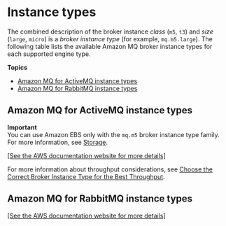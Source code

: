 # Instance types<a name="broker-instance-types"></a>

The combined description of the broker instance *class* \(`m5`, `t3`\) and *size* \(`large`, `micro`\) is a *broker instance type* \(for example, `mq.m5.large`\)\. The following table lists the available Amazon MQ broker instance types for each supported engine type\.

**Topics**
+ [Amazon MQ for ActiveMQ instance types](#activemq-broker-instance-types)
+ [Amazon MQ for RabbitMQ instance types](#rabbitmq-broker-instance-types)

## Amazon MQ for ActiveMQ instance types<a name="activemq-broker-instance-types"></a>

**Important**  
You can use Amazon EBS only with the `mq.m5` broker instance type family\. For more information, see [Storage](broker-storage.md)\.

[\[See the AWS documentation website for more details\]](http://docs.aws.amazon.com/amazon-mq/latest/developer-guide/broker-instance-types.html)

For more information about throughput considerations, see [Choose the Correct Broker Instance Type for the Best Throughput](ensuring-effective-amazon-mq-performance.md#broker-instance-types-choosing)\.

## Amazon MQ for RabbitMQ instance types<a name="rabbitmq-broker-instance-types"></a>

[\[See the AWS documentation website for more details\]](http://docs.aws.amazon.com/amazon-mq/latest/developer-guide/broker-instance-types.html)